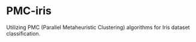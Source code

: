 # PMC-iris
Utilizing PMC (Parallel Metaheuristic Clustering) algorithms for Iris dataset classification.
